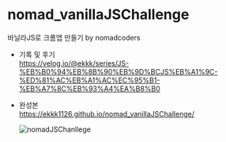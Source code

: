 # nomad_vanillaJSChallenge
바닐라JS로 크롬앱 만들기 by nomadcoders

- 기록 및 후기 <br />
  https://velog.io/@ekkk/series/JS-%EB%B0%94%EB%8B%90%EB%9D%BCJS%EB%A1%9C-%ED%81%AC%EB%A1%AC%EC%95%B1-%EB%A7%8C%EB%93%A4%EA%B8%B0
  
  
- 완성본 <br />
  https://ekkk1126.github.io/nomad_vanillaJSChallenge/


  ![nomadJSChanllege](https://github.com/ekkk1126/nomad_vanillaJSChallenge/assets/115553490/10c55bf1-d543-4d40-915e-1583e5c3c773)


  
  
